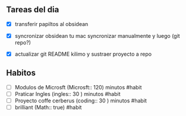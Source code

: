 
## Tareas del dia


* [x] transferir papiltos al obsidean
* [x] syncronizar obsidean tu mac  syncronizar manualmente y luego (git repo?)
* [x] actualizar git README kilimo y sustraer proyecto a repo


## Habitos 

* [ ] Modulos de Microsft (Microsft:: 120) minutos #habit
* [ ] Praticar Ingles (ingles:: 30 ) minutos #habit 
* [ ] Proyecto coffe cerberus (coding:: 30 ) minutos #habit 
* [ ] brilliant (Math:: true)  #habit 